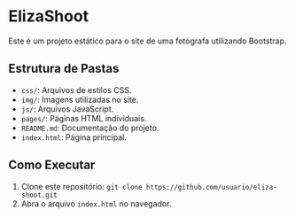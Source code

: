 # ElizaShoot

Este é um projeto estático para o site de uma fotógrafa utilizando Bootstrap.

## Estrutura de Pastas

- `css/`: Arquivos de estilos CSS.
- `img/`: Imagens utilizadas no site.
- `js/`: Arquivos JavaScript.
- `pages/`: Páginas HTML individuais.
- `README.md`: Documentação do projeto.
- `index.html`: Página principal.

## Como Executar

1. Clone este repositório: `git clone https://github.com/usuario/eliza-shoot.git`
2. Abra o arquivo `index.html` no navegador.
